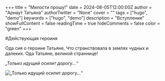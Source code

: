 
+++
title = "Милости прошу!"
date = 2024-08-05T12:00:00Z
author = "Арнаут Татьяна"
authorTwitter = "None"
cover = ""
tags = ["hugo", "demo"]
keywords = ["hugo", "demo"]
description = "Вступление"
showFullContent = false
readingTime = true
hideComments = false
color = "green"
+++

#Действующая героиня

Ода сия о героине Татьяне, Что странствовала в землях чудных и далеких. Ода Татьяне, великой страннице!

_„Только идущий осилит дорогу...“_

![_„Только идущий осилит дорогу...“_](00509cce-207d-48f2-b03d-9b6c472e7112.jpeg)
